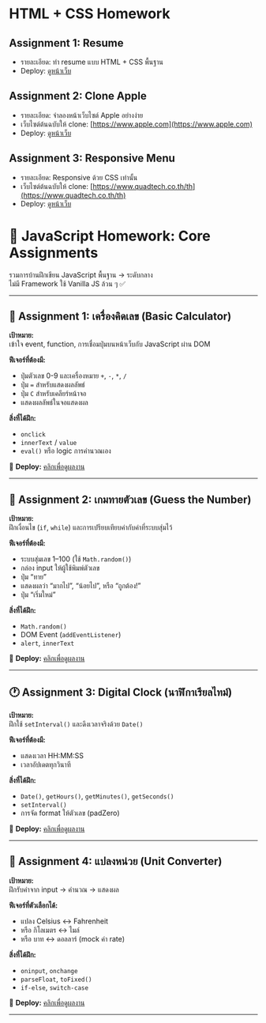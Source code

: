 # HTML + CSS Homework 

## Assignment 1: Resume
- รายละเอียด: ทำ resume แบบ HTML + CSS พื้นฐาน
- Deploy: [ดูหน้าเว็บ](https://ppiongg.github.io/html-css-homework-test/assignment-1-resume)

## Assignment 2: Clone Apple
- รายละเอียด: จำลองหน้าเว็บไซต์ Apple อย่างง่าย
- เว็บไซต์ต้นฉบับให้ clone: [https://www.apple.com](https://www.apple.com)
- Deploy: [ดูหน้าเว็บ](https://ppiongg.github.io/html-css-homework-test/assignment-2-clone-apple)

## Assignment 3: Responsive Menu
- รายละเอียด: Responsive ด้วย CSS เท่านั้น
- เว็บไซต์ต้นฉบับให้ clone: [https://www.quadtech.co.th/th](https://www.quadtech.co.th/th)
- Deploy: [ดูหน้าเว็บ](https://ppiongg.github.io/html-css-homework-test/assignment-3-responsive)



# 🧠 JavaScript Homework: Core Assignments

รวมการบ้านฝึกเขียน JavaScript พื้นฐาน → ระดับกลาง  
ไม่มี Framework ใช้ Vanilla JS ล้วน ๆ ✅

---

## 🧮 Assignment 1: เครื่องคิดเลข (Basic Calculator)

**เป้าหมาย:**  
เข้าใจ event, function, การเชื่อมปุ่มบนหน้าเว็บกับ JavaScript ผ่าน DOM

**ฟีเจอร์ที่ต้องมี:**
- ปุ่มตัวเลข 0-9 และเครื่องหมาย `+`, `-`, `*`, `/`
- ปุ่ม `=` สำหรับแสดงผลลัพธ์
- ปุ่ม `C` สำหรับเคลียร์หน้าจอ
- แสดงผลลัพธ์ในจอแสดงผล

**สิ่งที่ได้ฝึก:**
- `onclick`
- `innerText` / `value`
- `eval()` หรือ logic การคำนวณเอง

🔗 **Deploy:** [คลิกเพื่อดูผลงาน](https://yourusername.github.io/js-homework/assignment-1-calculator)

---

## 🎯 Assignment 2: เกมทายตัวเลข (Guess the Number)

**เป้าหมาย:**  
ฝึกเงื่อนไข (`if`, `while`) และการเปรียบเทียบค่ากับค่าที่ระบบสุ่มไว้

**ฟีเจอร์ที่ต้องมี:**
- ระบบสุ่มเลข 1–100 (ใช้ `Math.random()`)
- กล่อง input ให้ผู้ใช้พิมพ์ตัวเลข
- ปุ่ม “ทาย”
- แสดงผลว่า “มากไป”, “น้อยไป”, หรือ “ถูกต้อง!”
- ปุ่ม “เริ่มใหม่”

**สิ่งที่ได้ฝึก:**
- `Math.random()`
- DOM Event (`addEventListener`)
- `alert`, `innerText`

🔗 **Deploy:** [คลิกเพื่อดูผลงาน](https://yourusername.github.io/js-homework/assignment-2-guess-number)

---

## 🕐 Assignment 3: Digital Clock (นาฬิกาเรียลไทม์)

**เป้าหมาย:**  
ฝึกใช้ `setInterval()` และดึงเวลาจริงด้วย `Date()`

**ฟีเจอร์ที่ต้องมี:**
- แสดงเวลา HH:MM:SS
- เวลาอัปเดตทุกวินาที

**สิ่งที่ได้ฝึก:**
- `Date()`, `getHours()`, `getMinutes()`, `getSeconds()`
- `setInterval()`
- การจัด format ให้ตัวเลข (padZero)

🔗 **Deploy:** [คลิกเพื่อดูผลงาน](https://yourusername.github.io/js-homework/assignment-4-digital-clock)

---

## 🔁 Assignment 4: แปลงหน่วย (Unit Converter)

**เป้าหมาย:**  
ฝึกรับค่าจาก input → คำนวณ → แสดงผล

**ฟีเจอร์ที่ตัวเลือกได้:**
- แปลง Celsius ↔ Fahrenheit
- หรือ กิโลเมตร ↔ ไมล์
- หรือ บาท ↔ ดอลลาร์ (mock ค่า rate)

**สิ่งที่ได้ฝึก:**
- `oninput`, `onchange`
- `parseFloat`, `toFixed()`
- `if-else`, `switch-case`

🔗 **Deploy:** [คลิกเพื่อดูผลงาน](https://yourusername.github.io/js-homework/assignment-5-unit-converter)

---
